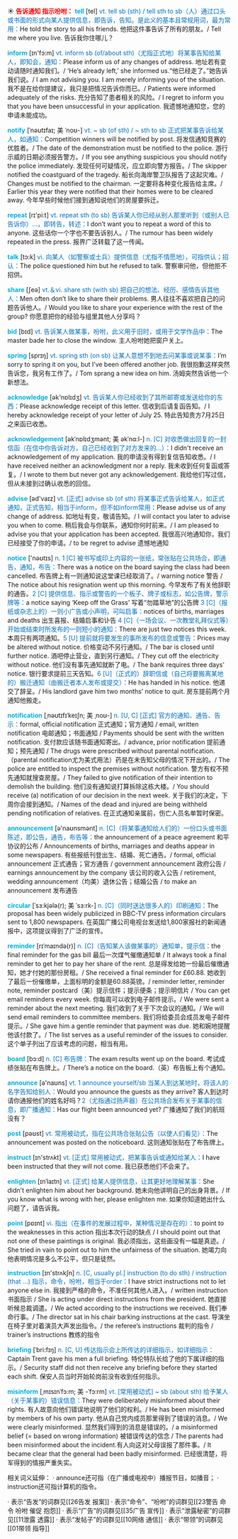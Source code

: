 ☀ <font color="red">**告诉通知  指示吩咐：**</font>
<font color="sky blue">**tell**</font> [tel] 
<font color="#0070c0">vt. tell sb (sth) / tell sth to sb（人）通过口头或书面的形式向某人提供信息，即告诉，告知。是此义的基本且常规用词，最为常用：</font>He told the story to all his friends. 他把这件事告诉了所有的朋友。/ Tell me where you live. 告诉我你住哪儿？

<font color="sky blue">**inform**</font> [ɪn'fɔ:m] 
<font color="#0070c0">vt. inform sb (of/about sth)（尤指正式地）将某事告知给某人，即知会，通知：</font>Please inform us of any changes of address. 地址若有变动请随时通知我们。/ ‘He’s already left,’ she informed us.“他已经走了。”她告诉我们说。/ I am not advising you. I am merely informing you of the situation. 我不是在给你提建议，我只是把情况告诉你而已。/ Patients were informed adequately of the risks. 充分告知了患者相关的风险。/ I regret to inform you that you have been unsuccessful in your application. 我遗憾地通知您，您的申请未能成功。
           
<font color="sky blue">**notify**</font> [ˈnəʊtɪfaɪ; 美 ˈnoʊ-]
<font color="#0070c0">vt. ~ sb (of sth) / ~ sth to sb 正式把某事告诉给某人，如通知：</font>Competition winners will be notified by post. 将发信通知竞赛的优胜者。/ The date of the demonstration must be notified to the police. 游行示威的日期必须报告警方。/ If you see anything suspicious you should notify the police immediately. 发现任何可疑情况，应立即向警方报告。/ The skipper notified the coastguard of the tragedy. 船长向海岸警卫队报告了这起灾难。/ Changes must be notified to the chairman. 一定要将各种变化报告给主席。/ Earlier this year they were notified that their homes were to be cleared away. 今年早些时候他们接到通知说他们的房屋要拆迁。

<font color="sky blue">**repeat**</font> [rɪ'pi:t] 
<font color="#0070c0">vt. repeat sth (to sb) 告诉某人你已经从别人那里听到（或别人已告诉你）…，即转告，转述：</font>I don’t want you to repeat a word of this to anyone. 这些话你一个字也不要告诉别人。/ The rumour has been widely repeated in the press. 报界广泛转载了这一传闻。

<font color="sky blue">**talk**</font> [tɔ:k] 
<font color="#0070c0">vi. 向某人（如警察或士兵）提供信息（尤指不情愿地），可指供认；招认：</font>The police questioned him but he refused to talk. 警察审问他，但他拒不招供。

<font color="sky blue">**share**</font> [ʃeə] 
<font color="#0070c0">vt.＆vi. share sth (with sb) 把自己的想法、经历、感情告诉其他人：</font>Men often don’t like to share their problems. 男人往往不喜欢把自己的问题告诉他人。/ Would you like to share your experience with the rest of the group? 你愿意把你的经验与组里其他人分享吗？ 

<font color="sky blue">**bid**</font> [bɪd] 
<font color="#0070c0">vt. 告诉某人做某事，吩咐，此义用于旧时，或用于文学作品中：</font>The master bade her to close the window. 主人吩咐她把窗户关上。

<font color="sky blue">**spring**</font> [sprɪŋ] 
<font color="#0070c0">vt. spring sth (on sb) 让某人意想不到地去问某事或说某事：</font>I’m sorry to spring it on you, but I’ve been offered another job. 我很抱歉这样突然告诉您，我另有工作了。/ Tom sprang a new idea on him. 汤姆突然告诉他一个新想法。

<font color="sky blue">**acknowledge**</font> [ək'nɒlɪdӡ] 
<font color="#0070c0">vt. 告诉某人你已经收到了其所邮寄或发送给你的东西：</font>Please acknowledge receipt of this letter. 信收到后请复函告知。/ I hereby acknowledge receipt of your letter of July 25. 特此告知贵方7月25日之来函已收悉。
           
<font color="sky blue">**acknowledgement**</font> [əkˈnɒlɪdʒmənt; 美 əkˈnɑ:l-]
<font color="#0070c0">n. [C] 对收悉做出回复的一封信函（在信中你告诉对方，自己已经收到了对方发来的…）：</font>I didn't receive an acknowledgement of my application. 我的申请没有得到复信告知收悉。/ I have received neither an acknowledgment nor a reply. 我未收到任何复函或答复。/ I wrote to them but never got any acknowledgement. 我给他们写过信，但从未接到过确认收悉的回信。

<font color="sky blue">**advise**</font> [əd'vaɪz] 
<font color="#0070c0">vt. [正式] advise sb (of sth) 将某事正式告诉给某人，如正式通知，正式告知，相当于inform，但不如inform常用：</font>Please advise us of any change of address. 如地址有变，敬请告知。/ I will contact you later to advise you when to come. 稍后我会与你联系，通知你何时前来。/ I am pleased to advise you that your application has been accepted. 我很高兴地通知你，我们已经接受了你的申请。/ to be regret to advise 遗憾地通知

<font color="sky blue">**notice**</font> ['nəʊtɪs] 
<font color="#0070c0">n. 1 [C] 被书写或印上内容的一张纸，常张贴在公共场合，即通告，通知，布告：</font>There was a notice on the board saying the class had been cancelled. 布告牌上有一则通知说这堂课已经取消了。/ warning notice 警告 / The notice about his resignation went up this morning. 今早发布了有关他辞职的通告。<font color="#0070c0">2 [C] 提供信息、指示或警告的一个板子、牌子或标志，如公告牌，警示牌等：</font>a notice saying ‘Keep off the Grass’ 写着“勿踏草地”的公告牌 <font color="#0070c0">3 [C]（报纸或杂志上的）一则小广告或小声明，可叫启事：</font>notices of births, marriages and deaths 出生喜报、结婚启事和讣告 <font color="#0070c0">4 [C]（一场会议、一次教堂礼拜仪式等）开始或结束时所发布的一则短小的通知：</font>There are just two notices this week. 本周只有两项通知。<font color="#0070c0">5 [U] 提前就将要发生的事所发布的信息或警告：</font>Prices may be altered without notice. 价格变动不另行通知。/ The bar is closed until further notice. 酒吧停止营业，直到另行通知。/ They cut off the electricity without notice. 他们没有事先通知就断了电。/ The bank requires three days’ notice. 银行要求提前三天告知。<font color="#0070c0">6 [U]（正式的）辞职信或（自己将要搬离某地的）搬迁通知（由搬迁者本人发布或提交）：</font>He has handed in his notice. 他递交了辞呈。/ His landlord gave him two months’ notice to quit. 房东提前两个月通知他搬走。
           
<font color="sky blue">**notification**</font> [ˌnəʊtɪfɪˈkeɪʃn; 美 ˌnoʊ-]
<font color="#0070c0">n. [U, C] [正式] 官方的通知、通告、告示：</font>formal, official notification 正式通知；官方通知 / email, written notification 电邮通知；书面通知 / Payments should be sent with the written notification. 支付款应该随书面通知寄出。/ advance, prior notification 提前通知；预先通知 / The drugs were prescribed without parental notification.（parental notification尤为美式用法）药是在未告知父母的情况下开出的。/ The police are entitled to inspect the premises without notification. 警方有权不预先通知就搜查房屋。/ They failed to give notification of their intention to demolish the building. 他们没有通知说打算拆除这栋大楼。/ You should receive (a) notification of our decision in the next week. 关于我们的决定，下周你会接到通知。/ Names of the dead and injured are being withheld pending notification of relatives. 在正式通知亲属前，伤亡人员名单暂时保密。

<font color="sky blue">**announcement**</font> [ə'naʊnsmənt] 
<font color="#0070c0">n. [C]（将某事通知给人们的）一份口头或书面陈述，即公告，通告，布告等：</font>the announcement of a peace agreement 和平协议的公布 / Announcements of births, marriages and deaths appear in some newspapers. 有些报纸刊登出生、结婚、死亡通告。/ formal, official announcement 正式通告；官方通告 / government announcement 政府公告 / earnings announcement by the company 该公司的收入公告 / retirement, wedding announcement（均美）退休公告；结婚公告 / to make an announcement 发布通告
                      
<font color="sky blue">**circular**</font> [ˈsɜ:kjələ(r); 美 ˈsɜ:rk-]
<font color="#0070c0">n. [C]（同时送达很多人的）印刷通知：</font>The proposal has been widely publicized in BBC-TV press information circulars sent to 1,800 newspapers. 在英国广播公司电视台发送给1,800家报社的新闻通报中，这项提议得到了广泛的宣传。

<font color="sky blue">**reminder**</font> [rɪˈmaɪndə(r)]
<font color="#0070c0">n. [C]（告知某人该做某事的）通知单，提示信：</font>the final reminder for the gas bill 最后一次煤气催缴通知单 / It always took a final reminder to get her to pay her share of the rent. 总是得发给她一份最后催缴通知，她才付她的那份房租。/ She received a final reminder for £60.88. 她收到了最后一份催缴单，上面标明的金额是60.88英镑。/ reminder letter, reminder note, reminder postcard（美）提示信件；提示便条；提示明信片 / You can get email reminders every week. 你每周可以收到电子邮件提示。/ We were sent a reminder about the next meeting. 我们收到了关于下次会议的通知。/ We will send email reminders to committee members. 我们将给委员会成员发电子邮件提示。/ She gave him a gentle reminder that payment was due. 她和婉地提醒他该付款了。/ The list serves as a useful reminder of the issues to consider. 这个单子列出了应该考虑的问题，相当有用。

<font color="sky blue">**board**</font> [bɔ:d] 
<font color="#0070c0">n. [C] 布告牌：</font>The exam results went up on the board. 考试成绩张贴在布告牌上。/ There’s a notice on the board.（英）布告板上有个通知。

<font color="sky blue">**announce**</font> [ə'naʊns] 
<font color="#0070c0">vt. 1 announce yourself/sb 当某人到达某地时，将该人的名字告知给别人：</font>Would you announce the guests as they arrive? 客人到达时请你通报他们的姓名好吗？<font color="#0070c0">2（尤指通过扬声器）在公共场合发布关于某事的信息，即广播通知：</font>Has our flight been announced yet? 广播通知了我们的航班没有？

<font color="sky blue">**post**</font> [pəʊst] 
<font color="#0070c0">vt. 常用被动式，指在公共场合张贴公告（以使人们看见）：</font>The announcement was posted on the noticeboard. 这则通知张贴在了布告牌上。

<font color="sky blue">**instruct**</font> [ɪn'strʌkt] 
<font color="#0070c0">vt. [正式] 常用被动式，把某事告诉或通知给某人：</font>I have been instructed that they will not come. 我已获悉他们不会来了。
           
<font color="sky blue">**enlighten**</font> [ɪnˈlaɪtn]
<font color="#0070c0">vt. [正式] 给某人提供信息，让其更好地理解某事：</font>She didn't enlighten him about her background. 她未向他讲明自己的出身背景。/ If you know what is wrong with her, please enlighten me. 如果你知道她出什么问题了，请告诉我。

<font color="sky blue">**point**</font> [pɒɪnt] 
<font color="#0070c0">vi. 指出（在事件的发展过程中，某种情况是存在的）：</font>to point to the weaknesses in this action 指出本次行动的缺点 / I should point out that not one of these paintings is original. 我必须指出，这些画没有一幅是真迹。/ She tried in vain to point out to him the unfairness of the situation. 她竭力向他表明情况是多么不公平，但只是徒然。

<font color="sky blue">**instruction**</font> [ɪn'strʌkʃn] 
<font color="#0070c0">n. [C, usually pl.] instruction (to do sth) / instruction (that ...) 指示，命令，吩咐，相当于order：</font>I have strict instructions not to let anyone else in. 我接到严格的命令，不准任何其他人进入。/ written instruction 书面指示 / She is acting under direct instructions from the president. 她直接听候总裁调遣。/ We acted according to the instructions we received. 我们奉命行事。/ The director sat in his chair barking instructions at the cast. 导演坐在椅子里对着演员大声发出指令。/ the referee’s instructions 裁判的指令 / trainer’s instructions 教练的指令
              
<font color="sky blue">**briefing**</font> [ˈbri:fɪŋ]
<font color="#0070c0">n. [C, U] 传达指示会上所传达的详细指示，如详细指示：</font>Captain Trent gave his men a full briefing. 特伦特队长给了他的下属详细的指示。/ Security staff did not then receive any briefing before they started each shift. 保安人员当时开始轮岗前没有收到任何指示。

<font color="sky blue">**misinform**</font> [ˌmɪsɪnˈfɔ:m; 美 -ˈfɔ:rm]
<font color="#0070c0">vt. [常用被动式] ~ sb (about sth) 给予某人（关于某事的）错误信息：</font>They were deliberately misinformed about their rights. 有人故意向他们错误地说明了他们的权利。/ He has been misinformed by members of his own party. 他从自己党内成员那里得到了错误的消息。/ We were clearly misinformed. 显然我们得到的消息是错误的。/ a misinformed belief (= based on wrong information) 被错误传达的信念 / The parents had been misinformed about the incident.有人向这对父母误报了那件事。/ It became clear that the general had been badly misinformed. 已经很清楚，将军得到的情报严重失实。

相关词义延伸：
· announce还可指（在广播或电视中）播报节目，如播音；
· instruction还可指计算机的指令。

· 表示“告发”的词群见[[26告发 报案]]
· 表示“命令”、“吩咐”的词群见[[23警告 命令 吩咐 催促 抱怨]]
· 表示“广告”的词群见[[35广告 宣传]]
· 表示“泄露秘密”的词群见[[11泄露 透露]]
· 表示“发帖子”的词群见[[10网络 通信]]
· 表示“带领”的词群见[[01带领 指导]]

